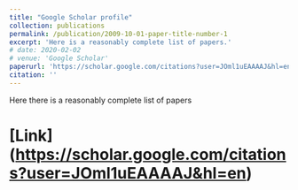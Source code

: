 ```yaml
---
title: "Google Scholar profile"
collection: publications
permalink: /publication/2009-10-01-paper-title-number-1
excerpt: 'Here is a reasonably complete list of papers.'
# date: 2020-02-02
# venue: 'Google Scholar'
paperurl: 'https://scholar.google.com/citations?user=JOml1uEAAAAJ&hl=en'
citation: ''
---
```

Here there is a reasonably complete list of papers

# [Link] (https://scholar.google.com/citations?user=JOml1uEAAAAJ&hl=en)

